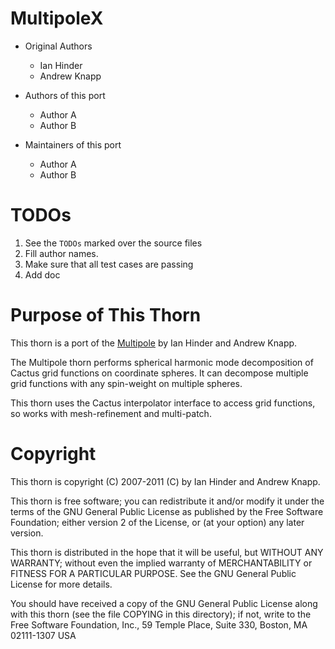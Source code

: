 # MultipoleX

* Original Authors
  - Ian Hinder
  - Andrew Knapp

* Authors of this port
  - Author A
  - Author B

* Maintainers of this port
  - Author A
  - Author B

# TODOs

1. See the `TODOs` marked over the source files
2. Fill author names.
3. Make sure that all test cases are passing
4. Add doc

# Purpose of This Thorn

This thorn is a port of the [Multipole](https://bitbucket.org/einsteintoolkit/einsteinanalysis/src/master/Multipole/) by Ian Hinder and Andrew Knapp.

The Multipole thorn performs spherical harmonic mode decomposition of Cactus grid functions on coordinate spheres.  It can decompose multiple grid functions with any spin-weight on multiple spheres. 

This thorn uses the Cactus interpolator interface to access grid functions, so works with mesh-refinement and multi-patch.

# Copyright

This thorn is copyright (C) 2007-2011 (C) by Ian Hinder and Andrew
Knapp.

This thorn is free software; you can redistribute it and/or modify
it under the terms of the GNU General Public License as published by
the Free Software Foundation; either version 2 of the License, or
(at your option) any later version.

This thorn is distributed in the hope that it will be useful, but
WITHOUT ANY WARRANTY; without even the implied warranty of
MERCHANTABILITY or FITNESS FOR A PARTICULAR PURPOSE.  See the
GNU General Public License for more details.

You should have received a copy of the GNU General Public License
along with this thorn (see the file COPYING in this directory);
if not, write to the Free Software Foundation, Inc., 59 Temple
Place, Suite 330, Boston, MA  02111-1307  USA
